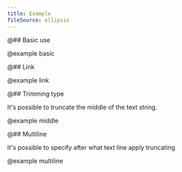 ```yaml
---
title: Example
fileSource: ellipsis
---
```


@## Basic use

@example basic

@## Link

@example link

@## Trimming type

It's possible to truncate the middle of the text string.

@example middle

@## Multiline

It's possible to specify after what text line apply truncating

@example multiline
